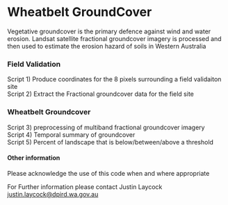 # Wheatbelt GroundCover
Vegetative groundcover is the primary defence against wind and water erosion. Landsat satellite fractional groundcover imagery is processed and then used to estimate the erosion hazard of soils in Western Australia

### Field Validation  
Script 1) Produce coordinates for the 8 pixels surrounding a field validaiton site  
Script 2) Extract the Fractional groundcover data for the field site 

### Wheatbelt Groundcover  
Script 3) preprocessing of multiband fractional groundcover imagery  
Script 4) Temporal summary of groundcover  
Script 5) Percent of landscape that is below/between/above a threshold   

#### Other information
Please acknowledge the use of this code when and where appropriate  

For Further information please contact Justin Laycock  
justin.laycock@dpird.wa.gov.au

